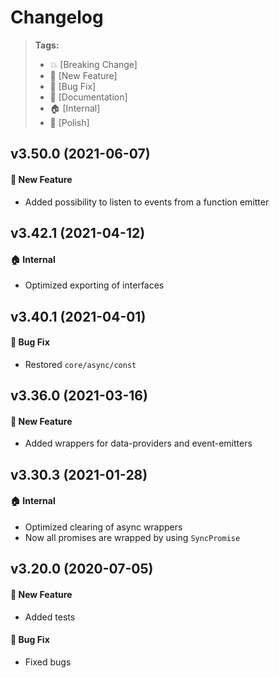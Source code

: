 Changelog
=========

> **Tags:**
> - :boom:       [Breaking Change]
> - :rocket:     [New Feature]
> - :bug:        [Bug Fix]
> - :memo:       [Documentation]
> - :house:      [Internal]
> - :nail_care:  [Polish]

## v3.50.0 (2021-06-07)

#### :rocket: New Feature

* Added possibility to listen to events from a function emitter

## v3.42.1 (2021-04-12)

#### :house: Internal

* Optimized exporting of interfaces

## v3.40.1 (2021-04-01)

#### :bug: Bug Fix

* Restored `core/async/const`

## v3.36.0 (2021-03-16)

#### :rocket: New Feature

* Added wrappers for data-providers and event-emitters

## v3.30.3 (2021-01-28)

#### :house: Internal

* Optimized clearing of async wrappers
* Now all promises are wrapped by using `SyncPromise`

## v3.20.0 (2020-07-05)

#### :rocket: New Feature

* Added tests

#### :bug: Bug Fix

* Fixed bugs

